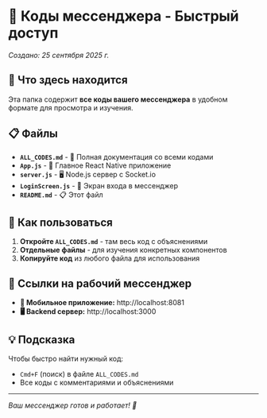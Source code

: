 # 📁 Коды мессенджера - Быстрый доступ

*Создано: 25 сентября 2025 г.*

## 🎯 Что здесь находится

Эта папка содержит **все коды вашего мессенджера** в удобном формате для просмотра и изучения.

## 📋 Файлы

- **`ALL_CODES.md`** - 📖 Полная документация со всеми кодами
- **`App.js`** - 🚀 Главное React Native приложение  
- **`server.js`** - 🖥️ Node.js сервер с Socket.io
- **`LoginScreen.js`** - 🔐 Экран входа в мессенджер
- **`README.md`** - 📋 Этот файл

## 🚀 Как пользоваться

1. **Откройте `ALL_CODES.md`** - там весь код с объяснениями
2. **Отдельные файлы** - для изучения конкретных компонентов
3. **Копируйте код** из любого файла для использования

## 🔗 Ссылки на рабочий мессенджер

- **📱 Мобильное приложение:** http://localhost:8081
- **🖥️ Backend сервер:** http://localhost:3000

## 💡 Подсказка

Чтобы быстро найти нужный код:
- `Cmd+F` (поиск) в файле `ALL_CODES.md`
- Все коды с комментариями и объяснениями

---

*Ваш мессенджер готов и работает! 🎉*